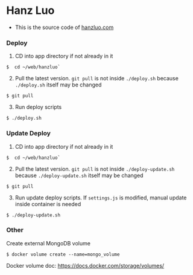 # Hanz Luo

* This is the source code of [hanzluo.com](https://hanzluo.com)

### Deploy

1. CD into app directory if not already in it
```console
$  cd ~/web/hanzluo`
```
2. Pull the latest version. `git pull` is not inside `./deploy.sh` because `./deploy.sh` itself may be changed
```console
$ git pull
```
3. Run deploy scripts
```console
$ ./deploy.sh
```

### Update Deploy

1. CD into app directory if not already in it
```console
$  cd ~/web/hanzluo`
```
2. Pull the latest version. `git pull` is not inside `./deploy-update.sh` because `./deploy-update.sh` itself may be changed
```console
$ git pull
```
3. Run update deploy scripts. If `settings.js` is modified, manual update inside container is needed
```console
$ ./deploy-update.sh
```

### Other

Create external MongoDB volume
```
$ docker volume create --name=mongo_volume
```
Docker volume doc: https://docs.docker.com/storage/volumes/
